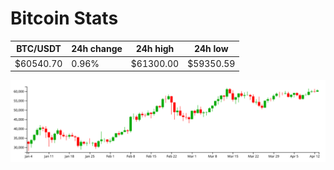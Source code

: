 # Bitcoin Stats

BTC/USDT|24h change|24h high|24h low|
|---|---|---|---|
|$60540.70|0.96%|$61300.00|$59350.59|

<img src="./chart.svg">
